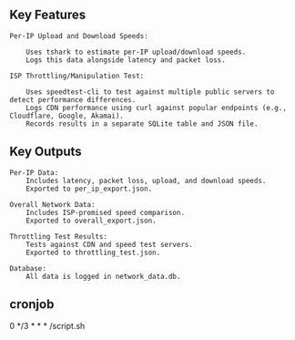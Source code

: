 ## Key Features
    Per-IP Upload and Download Speeds:

        Uses tshark to estimate per-IP upload/download speeds.
        Logs this data alongside latency and packet loss.

    ISP Throttling/Manipulation Test:

        Uses speedtest-cli to test against multiple public servers to detect performance differences.
        Logs CDN performance using curl against popular endpoints (e.g., Cloudflare, Google, Akamai).
        Records results in a separate SQLite table and JSON file.

## Key Outputs
    Per-IP Data:
        Includes latency, packet loss, upload, and download speeds.
        Exported to per_ip_export.json.

    Overall Network Data:
        Includes ISP-promised speed comparison.
        Exported to overall_export.json.

    Throttling Test Results:
        Tests against CDN and speed test servers.
        Exported to throttling_test.json.

    Database:
        All data is logged in network_data.db.

## cronjob 

0 */3 * * * /script.sh


